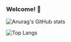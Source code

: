 ### Welcome! 👋

![Anurag's GitHub stats](https://github-readme-stats.vercel.app/api?username=moon12-3&show_icons=true&theme=dracula)

![Top Langs](https://github-readme-stats.vercel.app/api/top-langs/?username=moon12-3&layout=compact&theme=buefy)

<!--
**moon12-3/moon12-3** is a ✨ _special_ ✨ repository because its `README.md` (this file) appears on your GitHub profile.

Here are some ideas to get you started:

- 🔭 I’m currently working on ...
- 🌱 I’m currently learning ...
- 👯 I’m looking to collaborate on ...
- 🤔 I’m looking for help with ...
- 💬 Ask me about ...
- 📫 How to reach me: ...
- 😄 Pronouns: ...
- ⚡ Fun fact: ...
-->
